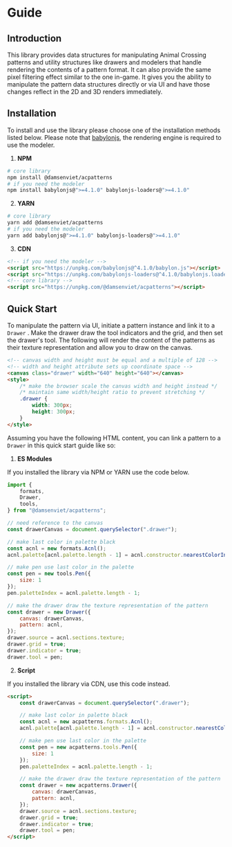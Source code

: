 # Guide

## Introduction

This library provides data structures for manipulating Animal Crossing
patterns and utility structures like drawers and modelers that handle
rendering the contents of a pattern format. It can also provide the same pixel
filtering effect similar to the one in-game. It gives you the ability to
manipulate the pattern data structures directly or via UI and have those
changes reflect in the 2D and 3D renders immediately.

 <GuideIntroduction />

## Installation

To install and use the library please choose one of the installation methods
listed below. Please note that [babylonjs](https://www.babylonjs.com/), the
rendering engine is required to use the modeler.

1. **NPM**

``` bash
# core library
npm install @damsenviet/acpatterns
# if you need the modeler
npm install babylonjs@">=4.1.0" babylonjs-loaders@">=4.1.0"
```

2. **YARN**

``` bash
# core library
yarn add @damsenviet/acpatterns
# if you need the modeler
yarn add babylonjs@">=4.1.0" babylonjs-loaders@">=4.1.0"
```

3. **CDN**

``` html
<!-- if you need the modeler -->
<script src="https://unpkg.com/babylonjs@^4.1.0/babylon.js"></script>
<script src="https://unpkg.com/babylonjs-loaders@^4.1.0/babylonjs.loaders.min.js"></script>
<!-- core library -->
<script src="https://unpkg.com/@damsenviet/acpatterns"></script>
```

## Quick Start

To manipulate the pattern via UI, initiate a pattern instance and link it to
a `Drawer` . Make the drawer draw the tool indicators and the grid, and then set the
drawer's tool. The following will render the content of the patterns
as their texture representation and allow you to draw on the canvas.

<GuideQuickStart />

``` html
<!-- canvas width and height must be equal and a multiple of 128 -->
<!-- width and height attribute sets up coordinate space -->
<canvas class="drawer" width="640" height="640"></canvas>
<style>
    /* make the browser scale the canvas width and height instead */
    /* maintain same width/height ratio to prevent stretching */
    .drawer {
        width: 300px;
        height: 300px;
    }
</style>
```

Assuming you have the following HTML content, you can link a pattern to a
`Drawer` in this quick start guide like so:

1. **ES Modules**

If you installed the library via NPM or YARN use the code below.

``` js
import {
    formats,
    Drawer,
    tools,
} from "@damsenviet/acpatterns";

// need reference to the canvas
const drawerCanvas = document.querySelector(".drawer");

// make last color in palette black
const acnl = new formats.Acnl();
acnl.palette[acnl.palette.length - 1] = acnl.constructor.nearestColorInColorSpace("black");

// make pen use last color in the palette
const pen = new tools.Pen({
    size: 1
});
pen.paletteIndex = acnl.palette.length - 1;

// make the drawer draw the texture representation of the pattern
const drawer = new Drawer({
    canvas: drawerCanvas,
    pattern: acnl,
});
drawer.source = acnl.sections.texture;
drawer.grid = true;
drawer.indicator = true;
drawer.tool = pen;
```

2. **Script**

If you installed the library via CDN, use this code instead.

``` html
<script>
    const drawerCanvas = document.querySelector(".drawer");

    // make last color in palette black
    const acnl = new acpatterns.formats.Acnl();
    acnl.palette[acnl.palette.length - 1] = acnl.constructor.nearestColorInColorSpace("black");

    // make pen use last color in the palette
    const pen = new acpatterns.tools.Pen({
        size: 1
    });
    pen.paletteIndex = acnl.palette.length - 1;

    // make the drawer draw the texture representation of the pattern
    const drawer = new acpatterns.Drawer({
        canvas: drawerCanvas,
        pattern: acnl,
    });
    drawer.source = acnl.sections.texture;
    drawer.grid = true;
    drawer.indicator = true;
    drawer.tool = pen;
</script>
```
